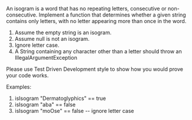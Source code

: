 An isogram is a word that has no repeating letters, consecutive or non-consecutive. Implement a function that determines whether a given string contains only letters, with no letter appearing more than once in the word.

1. Assume the empty string is an isogram.
2. Assume null is not an isogram.
3. Ignore letter case.
4. A String containing any character other than a letter should throw an IllegalArgumentException

Please use Test Driven Development style to show how you would prove your code works.

Examples:
1. isIsogram "Dermatoglyphics" == true 
2. isIsogram "aba" == false 
3. isIsogram "moOse" == false -- ignore letter case
